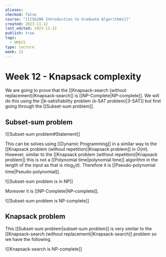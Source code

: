 ```yaml
---
aliases: 
checked: false
course: "[[CS6200 Introduction to Graduate Algorithms]]"
created: 2023-11-12
last_edited: 2023-11-12
publish: true
tags:
  - OMSCS
type: lecture
week: 12
---
```

# Week 12 - Knapsack complexity

We are going to prove that the [[Knapsack-search (without replacement)|Knapsack-search]] is [[NP-Complete|NP-complete]]. We will do this using the [[k-satisfiability problem (k-SAT problem)|3-SAT]] but first going through the [[Subset-sum problem]].

## Subset-sum problem

![[Subset-sum problem#Statement]]

This can be solves using [[Dynamic Programming]] in a similar way to the [[Knapsack problem (without repetition)|Knapsack problem]] in $O(nt)$. However, similar to the [[Knapsack problem (without repetition)|Knapsack problem]] this is not a [[Polynomial time|polynomial time]] algorithm in the length of the input as that is $n\log_2(t)$. Therefore it is [[Pseudo-polynomial time|Pseudo-polynomial]].

![[Subset-sum problem is in NP]]

Moreover it is [[NP-Complete|NP-complete]].

![[Subset-sum problem is NP-complete]]

## Knapsack problem

This [[Subset-sum problem|subset-sum problem]] is very similar to the [[Knapsack-search (without replacement)|Knapsack-search]] problem so we have the following.

![[Knapsack-search is NP-complete]]

